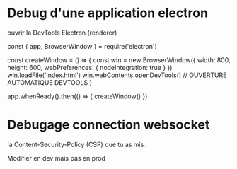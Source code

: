  # Debug d'une application electron
  ouvrir la DevTools Electron (renderer)


  const { app, BrowserWindow } = require('electron')

  const createWindow = () => {
    const win = new BrowserWindow({
      width: 800,
      height: 600,
      webPreferences: {
        nodeIntegration: true
      }
    })
    win.loadFile('index.html')
    win.webContents.openDevTools() // OUVERTURE AUTOMATIQUE DEVTOOLS
  }

  app.whenReady().then(() => {
    createWindow()
  })

  # Debugage connection websocket

  la Content-Security-Policy (CSP) que tu as mis :
    <meta http-equiv="Content-Security-Policy" content="default-src 'self' ws://localhost:8080" />

  Modifier en dev mais pas en prod    
    <meta http-equiv="Content-Security-Policy" content="default-src 'self' ws://localhost:8080; script-src 'self' 'unsafe-inline'" />

